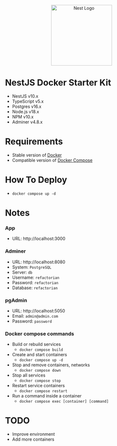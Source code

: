<p align="center"><a href="http://nestjs.com/" target="blank"><img src="https://nestjs.com/img/logo-small.svg" width="200" alt="Nest Logo" /></a></p>

# NestJS Docker Starter Kit
- NestJS v10.x
- TypeScript v5.x
- Postgres v16.x
- Node.js v18.x
- NPM v10.x
- Adminer v4.8.x

# Requirements
- Stable version of [Docker](https://docs.docker.com/engine/install/)
- Compatible version of [Docker Compose](https://docs.docker.com/compose/install/#install-compose)

# How To Deploy

- `docker compose up -d`

# Notes

### App
- URL: http://localhost:3000

### Adminer
- URL: http://localhost:8080
- System: `PostgreSQL`
- Server: `db`
- Username: `refactorian`
- Password: `refactorian`
- Database: `refactorian`

### pgAdmin
- URL: http://localhost:5050
- Email: `admin@admin.com`
- Password: `password`

### Docker compose commands
- Build or rebuild services
    - `docker compose build`
- Create and start containers
    - `docker compose up -d`
- Stop and remove containers, networks
    - `docker compose down`
- Stop all services
    - `docker compose stop`
- Restart service containers
    - `docker compose restart`
- Run a command inside a container
    - `docker compose exec [container] [command]`

# TODO
- Improve environment 
- Add more containers
